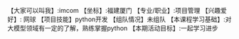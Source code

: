 【大家可以叫我】:imcom
【坐标】:福建厦门
【专业/职业】:项目管理
【兴趣爱好】: 网球
【项目技能】python开发
【组队情况】未组队
【本课程学习基础】:对大模型领域有一定的了解，熟练掌握python
【本期活动目标】:一起学习进步
